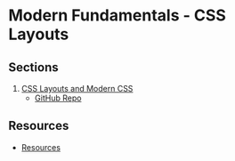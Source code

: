 # Modern Fundamentals - CSS Layouts

## Sections

1. [CSS Layouts and Modern CSS](./content/modern-css.md)
	- [GitHub Repo](http://kapers.dev/workshop)

## Resources
- [Resources](https://kapers.dev/workshop-resources)